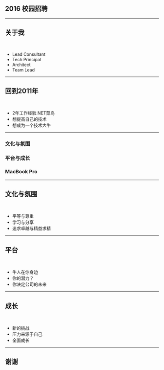 ## 2016 校园招聘


---

## 关于我

<br/>

* Lead Consultant
* Tech Principal
* Architect
* Team Lead

---


## 回到2011年

<br/>

* 2年工作经验.NET菜鸟
* 想提高自己的技术
* 想成为一个技术大牛

---

### 文化与氛围
### 平台与成长
### MacBook Pro

---

## 文化与氛围

<br/>

* 平等与尊重
* 学习与分享
* 追求卓越与精益求精

---

## 平台

<br/>

* 牛人在你身边
* 你的潜力？
* 你决定公司的未来

---

## 成长

<br/>

* 新的挑战
* 压力来源于自己
* 全面成长

---

## 谢谢
